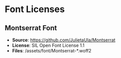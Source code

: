 # Font Licenses

## Montserrat Font

- **Source**: https://github.com/JulietaUla/Montserrat
- **License**: SIL Open Font License 1.1
- **Files**: /assets/font/Montserrat-\*.woff2
